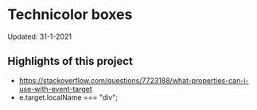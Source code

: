 # Technicolor boxes

Updated: 31-1-2021


## Highlights of this project
* https://stackoverflow.com/questions/7723188/what-properties-can-i-use-with-event-target
* e.target.localName === "div";